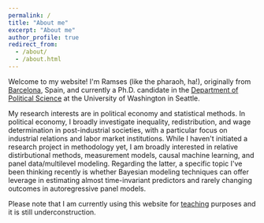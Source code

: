 ```yaml
---
permalink: /
title: "About me"
excerpt: "About me"
author_profile: true
redirect_from: 
  - /about/
  - /about.html
---
```




Welcome to my website! I'm Ramses (like the pharaoh, ha!), originally from [Barcelona](https://en.wikipedia.org/wiki/Barcelona), Spain, and currently a Ph.D. candidate in the [Department of Political Science](https://www.polisci.washington.edu/) at the University of Washington in Seattle. 

My research interests are in political economy and statistical methods. In political economy, I broadly investigate inequality, redistribution, and wage determination in post-industrial societies, with a particular focus on industrial relations and labor market institutions. While I haven't initiated a research project in methodology yet, I am broadly interested in relative distirbutional methods, measurement models, causal machine learning, and panel data/multilevel modeling. Regarding the latter, a specific topic I've been thinking recently is whether Bayesian modeling techniques can offer leverage in estimating almost time-invariant predictors and rarely changing outcomes in autoregressive panel models.


Please note that I am currently using this website for [teaching](https://rllob.github.io/teaching/) purposes and it is still underconstruction.
